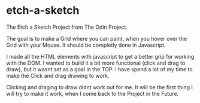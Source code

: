# etch-a-sketch

The Etch a Sketch Project from The Odin Project.

The goal is to make a Grid where you can paint, when you hover over the Grid with your Mouse.
It should be completly done in Javascript.

I made all the HTML elements with javascript to get a better grip for working with the DOM.
I wanted to build it a bit more functional (click and drag to draw), but it wasnt set as a goal in the TOP. I have spend a lot of my time to make the Click and drag drawing to work.

Clicking and draging to draw didnt work out for me. It will be the first thing I will try to make it work, when I come back to the Project in the Future.

